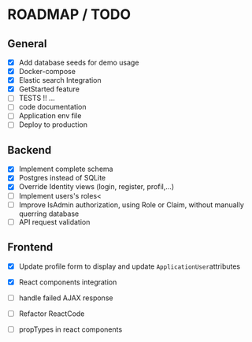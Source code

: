 ﻿# ROADMAP / TODO

## General
- [x] Add database seeds for demo usage
- [x] Docker-compose
- [x] Elastic search Integration
- [x] GetStarted feature
- [ ] TESTS !! ...
- [ ] code documentation 
- [ ] Application env file
- [ ] Deploy to production

## Backend 
- [x] Implement complete schema
- [x] Postgres instead of SQLite
- [x] Override Identity views (login, register, profil,...)
- [ ] Implement users's roles<
- [ ] Improve IsAdmin authorization, using Role or Claim, without manually querring database
- [ ] API request validation

## Frontend
- [x] Update profile form to display and update `ApplicationUser`attributes
- [x] React components integration
- [ ] handle failed AJAX response
- [ ] Refactor ReactCode
- [ ] propTypes in react components














